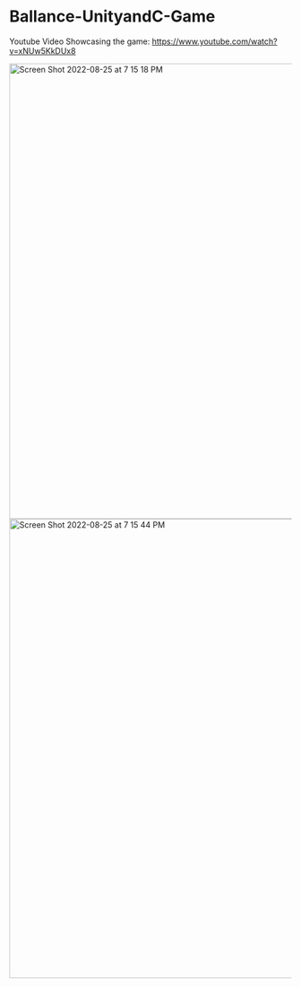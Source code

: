 # Ballance-UnityandC-Game


Youtube Video Showcasing the game: https://www.youtube.com/watch?v=xNUw5KkDUx8

<img width="812" alt="Screen Shot 2022-08-25 at 7 15 18 PM" src="https://user-images.githubusercontent.com/96713723/186802139-512b6726-6a35-4b9f-80df-24f09baacf28.png">

<img width="819" alt="Screen Shot 2022-08-25 at 7 15 44 PM" src="https://user-images.githubusercontent.com/96713723/186802177-522e4f85-0573-4a73-9457-15b76a0887bc.png">

